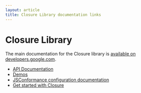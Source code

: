 ```yaml
---
layout: article
title: Closure Library documentation links
---
```


<!-- Documentation licensed under CC BY 4.0 -->
<!-- License available at https://creativecommons.org/licenses/by/4.0/ -->

# Closure Library

The main documentation for the Closure library is [available on developers.google.com](https://developers.google.com/closure/library/).

* [API Documentation](api/)
* [Demos](https://github.com/google/closure-library/tree/master/closure/goog/demos)
* [JSConformance configuration documentation](develop/conformance_rules.md)
* [Get started with Closure](develop/get-started.md)

